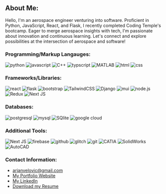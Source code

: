 ## About Me:
Hello, I'm an aerospace engineer venturing into software. Proficient in Python, JavaScript, React, and Flask, I recently completed Coding Temple's bootcamp. Eager to merge aerospace insights with tech, I'm passionate about innovation and continuous learning. Let's connect and explore possibilities at the intersection of aerospace and software!

### Programming/Markup Langauges:
![python](https://img.shields.io/badge/Python-3776AB?style=for-the-badge&logo=python&logoColor=white)
![javascript](https://img.shields.io/badge/JavaScript-F7DF1E?style=for-the-badge&logo=JavaScript&logoColor=black)
![C++](https://img.shields.io/badge/C%2B%2B-%2300599C?style=for-the-badge&logo=C%2B%2B)
![typscript](https://img.shields.io/badge/TypeScript-3178C6?style=for-the-badge&logo=typescript&logoColor=white)
![MATLAB](https://img.shields.io/badge/MATLAB-%23FC521F?style=for-the-badge&logo=matillion&logoColor=white)
![html](https://img.shields.io/badge/HTML-E34F26?style=for-the-badge&logo=HTML5&logoColor=white)
![css](https://img.shields.io/badge/CSS-1572B6?style=for-the-badge&logo=CSS3&logoColor=white)


### Frameworks/Libraries:
![react](https://img.shields.io/badge/React-61DAFB?style=for-the-badge&logo=React&logoColor=black)
![flask](https://img.shields.io/badge/Flask-000000?style=for-the-badge&logo=flask&logoColor=white)
![bootstrap](https://img.shields.io/badge/Bootstrap-7952B3?style=for-the-badge&logo=Bootstrap&logoColor=white)
![TailwindCSS](https://img.shields.io/badge/tailwindcss-%2338B2AC.svg?style=for-the-badge&logo=tailwind-css&logoColor=white)
![Django](https://img.shields.io/badge/Django-%23092E20?style=for-the-badge&logo=Django&logoColor=white)
![mui](https://img.shields.io/badge/MUI-007FFF?style=for-the-badge&logo=mui&logoColor=white)
![node.js](https://img.shields.io/badge/Node.js-339933?style=for-the-badge&logo=Node.js&logoColor=white)
![Redux](https://img.shields.io/badge/redux-%23593d88.svg?style=for-the-badge&logo=redux&logoColor=white)
![Next JS](https://img.shields.io/badge/Next-black?style=for-the-badge&logo=next.js&logoColor=white)

### Databases:
![postgresql](https://img.shields.io/badge/PostgreSQL-4169E1?style=for-the-badge&logo=PostgreSQL&logoColor=white)
![mysql](https://img.shields.io/badge/MySQL-005C84?style=for-the-badge&logo=mysql&logoColor=white)
![SQlite](https://img.shields.io/badge/SQlite-%23003B57?style=for-the-badge&logo=SQlite&logoColor=white)
![google cloud](https://img.shields.io/badge/Google_Cloud-4285F4?style=for-the-badge&logo=google-cloud&logoColor=white)

### Additional Tools:
![Next JS](https://img.shields.io/badge/Next-black?style=for-the-badge&logo=next.js&logoColor=white)
![firebase](https://img.shields.io/badge/firebase-FFCA28?style=for-the-badge&logo=firebase&logoColor=black)
![github](https://img.shields.io/badge/github-181717?style=for-the-badge&logo=github&logoColor=white)
![glitch](https://img.shields.io/badge/glitch-3333FF?style=for-the-badge&logo=glitch&logoColor=white)
![git](https://img.shields.io/badge/GIT-E44C30?style=for-the-badge&logo=git&logoColor=white)
![CATIA](https://img.shields.io/badge/CATIA-%23005386?style=for-the-badge&logo=dassaultsystemes&logoColor=white)
![SolidWorks](https://img.shields.io/badge/SolidWorks-%23005386?style=for-the-badge&logo=dassaultsystemes&logoColor=white)
![AutoCAD](https://img.shields.io/badge/AutoCad-%23E51050?style=for-the-badge&logo=AutoCad&logoColor=white)

### Contact Information:
- arjanvelovic@gmail.com<br/>
- [My Portfolio Website](https://velovicportfolio.netlify.app)<br/>
- [My LinkedIn](https://www.linkedin.com/in/arjan-velovic/)<br/>
- [Download my Resume](https://velovicportfolio.netlify.app/files/VelovicResume.pdf)   	
